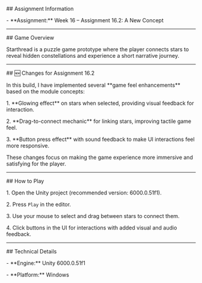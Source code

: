 \## Assignment Information

\- \*\*Assignment:\*\* Week 16 – Assignment 16.2: A New Concept



---



\##  Game Overview

Starthread is a puzzle game prototype where the player connects stars to reveal hidden constellations and experience a short narrative journey.



---



\## 🆕 Changes for Assignment 16.2

In this build, I have implemented several \*\*game feel enhancements\*\* based on the module concepts:

1\. \*\*Glowing effect\*\* on stars when selected, providing visual feedback for interaction.

2\. \*\*Drag-to-connect mechanic\*\* for linking stars, improving tactile game feel.

3\. \*\*Button press effect\*\* with sound feedback to make UI interactions feel more responsive.



These changes focus on making the game experience more immersive and satisfying for the player.



---



\##  How to Play

1\. Open the Unity project (recommended version: 6000.0.51f1).  

2\. Press `Play` in the editor.  

3\. Use your mouse to select and drag between stars to connect them.  

4\. Click buttons in the UI for interactions with added visual and audio feedback.



---



\##  Technical Details

\- \*\*Engine:\*\* Unity 6000.0.51f1

\- \*\*Platform:\*\* Windows 





